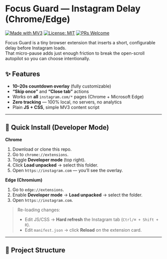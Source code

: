 # Focus Guard — Instagram Delay (Chrome/Edge)

[![Made with MV3](https://img.shields.io/badge/Manifest-V3-000?logo=googlechrome&logoColor=white)](https://developer.chrome.com/docs/extensions/)
[![License: MIT](https://img.shields.io/badge/License-MIT-green.svg)](#license)
[![PRs Welcome](https://img.shields.io/badge/PRs-welcome-ff69b4.svg)](#contributing)

Focus Guard is a tiny browser extension that inserts a short, configurable delay before Instagram loads.  
That micro-pause adds just enough friction to break the open-scroll autopilot so you can choose intentionally.

## ✨ Features
- **10–20s countdown overlay** (fully customizable)
- **“Skip once”** and **“Close tab”** actions
- Works on **all** `instagram.com/*` pages (Chrome + Microsoft Edge)
- **Zero tracking** — 100% local, no servers, no analytics
- Plain **JS + CSS**, simple MV3 content script

---

## 🚀 Quick Install (Developer Mode)

**Chrome**
1. Download or clone this repo.
2. Go to `chrome://extensions`.
3. Toggle **Developer mode** (top right).
4. Click **Load unpacked** → select this folder.
5. Open `https://instagram.com` — you’ll see the overlay.

**Edge (Chromium)**
1. Go to `edge://extensions`.
2. Enable **Developer mode** → **Load unpacked** → select the folder.
3. Open `https://instagram.com`.

> Re-loading changes:  
> - Edit JS/CSS → **Hard refresh** the Instagram tab (`Ctrl/⌘ + Shift + R`).  
> - Edit `manifest.json` → click **Reload** on the extension card.

---

## 📁 Project Structure
